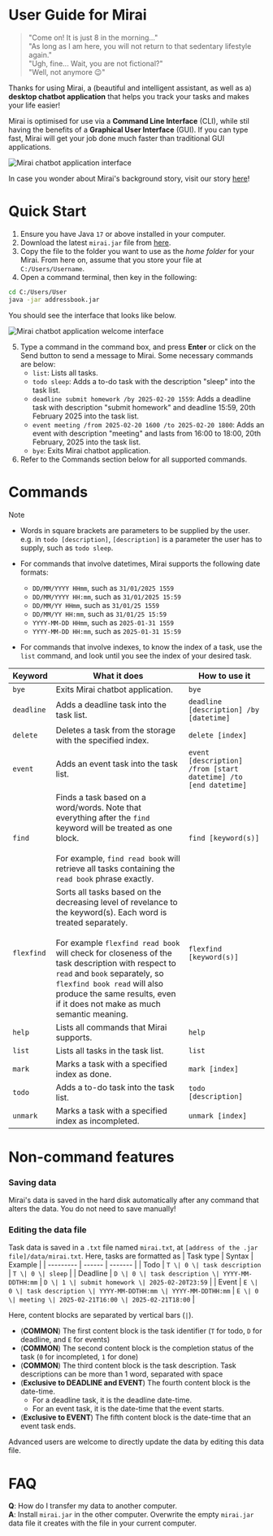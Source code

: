 # User Guide for Mirai

> "Come on! It is just 8 in the morning..."\
> "As long as I am here, you will not return to that sedentary lifestyle again."\
> "Ugh, fine... Wait, you are not fictional?"\
> "Well, not anymore 😉"

Thanks for using Mirai, a (beautiful and intelligent assistant, as well as a) **desktop chatbot application** that helps you track your tasks and makes your life easier!

Mirai is optimised for use via a **Command Line Interface** (CLI), while stil having the benefits of a **Graphical User Interface** (GUI). If you can type fast, Mirai will
get your job done much faster than traditional GUI applications.

![Mirai chatbot application interface](Ui.png)

In case you wonder about Mirai's background story, visit our story [here](https://www.meganovel.com/story/A-Backpack-a-Gun-and-a-Codex_31000344924/Prologue_2762250)!

# Quick Start
1. Ensure you have Java `17` or above installed in your computer.
2. Download the latest `mirai.jar` file from [here](https://github.com/Masunori/ip/releases/download/A-CheckStyle/mirai.jar).
3. Copy the file to the folder you want to use as the *home folder* for your Mirai. From here on, assume that you store your file at `C:/Users/Username`.
4. Open a command terminal, then key in the following:
```sh
cd C:/Users/User
java -jar addressbook.jar
```
You should see the interface that looks like below.

![Mirai chatbot application welcome interface](Welcome.png)

5. Type a command in the command box, and press **Enter** or click on the Send button to send a message to Mirai. Some necessary commands are below:
   - `list`: Lists all tasks.
   - `todo sleep`: Adds a to-do task with the description "sleep" into the task list.
   - `deadline submit homework /by 2025-02-20 1559`: Adds a deadline task with description "submit homework" and deadline 15:59, 20th February 2025 into the task list.
   - `event meeting /from 2025-02-20 1600 /to 2025-02-20 1800`: Adds an event with description "meeting" and lasts from 16:00 to 18:00, 20th February, 2025 into the task list.
   - `bye`: Exits Mirai chatbot application.
6. Refer to the Commands section below for all supported commands.

# Commands
> [!NOTE]
> - Words in square brackets are parameters to be supplied by the user.
>   e.g. in `todo [description]`, `[description]` is a parameter the user has to supply, such as `todo sleep`.
>   
> - For commands that involve datetimes, Mirai supports the following date formats:
>   - `DD/MM/YYYY HHmm`, such as `31/01/2025 1559`
>   - `DD/MM/YYYY HH:mm`, such as `31/01/2025 15:59`
>   - `DD/MM/YY HHmm`, such as `31/01/25 1559`
>   - `DD/MM/YY HH:mm`, such as `31/01/25 15:59`
>   - `YYYY-MM-DD HHmm`, such as `2025-01-31 1559`
>   - `YYYY-MM-DD HH:mm`, such as `2025-01-31 15:59`
>  
> - For commands that involve indexes, to know the index of a task, use the `list` command, and look until you see the index of your desired task.

| Keyword | What it does | How to use it |
| ------- | ------------ | ------------- |
| `bye`   | Exits Mirai chatbot application. | `bye` |
| `deadline` | Adds a deadline task into the task list. | `deadline [description] /by [datetime]` |
| `delete` | Deletes a task from the storage with the specified index. | `delete [index]` |
| `event` | Adds an event task into the task list. | `event [description] /from [start datetime] /to [end datetime]` |
| `find` | Finds a task based on a word/words. Note that everything after the `find` keyword will be treated as one block.<br><br> For example, `find read book` will retrieve all tasks containing the `read book` phrase exactly. | `find [keyword(s)]` |
| `flexfind` | Sorts all tasks based on the decreasing level of revelance to the keyword(s). Each word is treated separately.<br><br> For example `flexfind read book` will check for closeness of the task description with respect to `read` and `book` separately, so `flexfind book read` will also produce the same results, even if it does not make as much semantic meaning. | `flexfind [keyword(s)]` |
| `help` | Lists all commands that Mirai supports. | `help` |
| `list` | Lists all tasks in the task list. | `list` |
| `mark` | Marks a task with a specified index as done. | `mark [index]` |
| `todo` | Adds a to-do task into the task list. | `todo [description]` |
| `unmark` | Marks a task with a specified index as incompleted. | `unmark [index]` |

# Non-command features
### Saving data
Mirai's data is saved in the hard disk automatically after any command that alters the data. You do not need to save manually!

### Editing the data file
Task data is saved in a `.txt` file named `mirai.txt`, at `[address of the .jar file]/data/mirai.txt`. Here, tasks are formatted as
| Task type | Syntax | Example |
| --------- | ------ | ------- |
| Todo      | `T \| 0 \| task description` | `T \| 0 \| sleep` |
| Deadline  | `D \| 0 \| task description \| YYYY-MM-DDTHH:mm` | `D \| 1 \| submit homework \| 2025-02-20T23:59` |
| Event     | `E \| 0 \| task description \| YYYY-MM-DDTHH:mm \| YYYY-MM-DDTHH:mm` | `E \| 0 \| meeting \| 2025-02-21T16:00 \| 2025-02-21T18:00` |

Here, content blocks are separated by vertical bars (`|`).
- (**COMMON**) The first content block is the task identifier (`T` for todo, `D` for deadline, and `E` for events)
- (**COMMON**) The second content block is the completion status of the task (`0` for incompleted, `1` for done)
- (**COMMON**) The third content block is the task description. Task descriptions can be more than 1 word, separated with space
- (**Exclusive to DEADLINE and EVENT**) The fourth content block is the date-time.
  - For a deadline task, it is the deadline date-time.
  - For an event task, it is the date-time that the event starts.
- (**Exclusive to EVENT**) The fifth content block is the date-time that an event task ends.

Advanced users are welcome to directly update the data by editing this data file.

# FAQ
**Q**: How do I transfer my data to another computer.\
**A**: Install `mirai.jar` in the other computer. Overwrite the empty `mirai.jar` data file it creates with the file in your current computer. 
